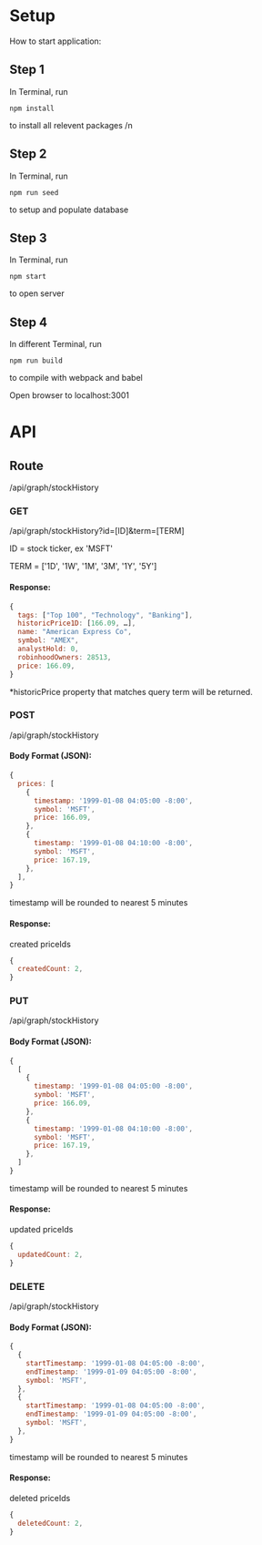 # Setup
How to start application:

## Step 1

In Terminal, run 
```
npm install
``` 
to install all relevent packages /n

## Step 2

In Terminal, run 
```
npm run seed
```
to setup and populate database

## Step 3

In Terminal, run
```
npm start
```
to open server

## Step 4

In different Terminal, run 
```
npm run build
```
to compile with webpack and babel

Open browser to localhost:3001

# API

## Route
/api/graph/stockHistory

### GET
/api/graph/stockHistory?id=[ID]&term=[TERM]

ID = stock ticker, ex 'MSFT'

TERM = ['1D', '1W', '1M', '3M', '1Y', '5Y']

#### Response:
```javascript
{
  tags: ["Top 100", "Technology", "Banking"],
  historicPrice1D: [166.09, …],
  name: "American Express Co",
  symbol: "AMEX",
  analystHold: 0,
  robinhoodOwners: 28513,
  price: 166.09,
}
```
*historicPrice property that matches query term will be returned.


### POST
/api/graph/stockHistory

#### Body Format (JSON):
```javascript
{
  prices: [
    {
      timestamp: '1999-01-08 04:05:00 -8:00',
      symbol: 'MSFT',
      price: 166.09,
    },
    {
      timestamp: '1999-01-08 04:10:00 -8:00',
      symbol: 'MSFT',
      price: 167.19,
    },
  ],
}
```
timestamp will be rounded to nearest 5 minutes

#### Response:
created priceIds
```javascript
{
  createdCount: 2,
}
```


### PUT
/api/graph/stockHistory

#### Body Format (JSON):
```javascript
{
  [
    {
      timestamp: '1999-01-08 04:05:00 -8:00',
      symbol: 'MSFT',
      price: 166.09,
    },
    {
      timestamp: '1999-01-08 04:10:00 -8:00',
      symbol: 'MSFT',
      price: 167.19,
    },
  ]
}
```
timestamp will be rounded to nearest 5 minutes

#### Response:
updated priceIds
```javascript
{
  updatedCount: 2,
}
```


### DELETE
/api/graph/stockHistory

#### Body Format (JSON):
```javascript
{
  {
    startTimestamp: '1999-01-08 04:05:00 -8:00',
    endTimestamp: '1999-01-09 04:05:00 -8:00',
    symbol: 'MSFT',
  },
  {
    startTimestamp: '1999-01-08 04:05:00 -8:00',
    endTimestamp: '1999-01-09 04:05:00 -8:00',
    symbol: 'MSFT',
  },
}
```
timestamp will be rounded to nearest 5 minutes

#### Response:
deleted priceIds
```javascript
{
  deletedCount: 2,
}
```